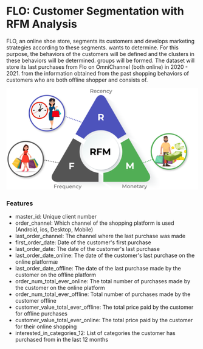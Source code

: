 # FLO: Customer Segmentation with RFM Analysis

FLO, an online shoe store, segments its customers and develops marketing strategies according to these segments.
wants to determine. For this purpose, the behaviors of the customers will be defined and the clusters in these behaviors will be determined.
groups will be formed. 
The dataset will store its last purchases from Flo on OmniChannel (both online) in 2020 - 2021.
from the information obtained from the past shopping behaviors of customers who are both offline shopper and
consists of.

![img.png](img.png)

### Features
* master_id: Unique client number
* order_channel: Which channel of the shopping platform is used (Android, ios, Desktop, Mobile)
* last_order_channel: The channel where the last purchase was made
* first_order_date: Date of the customer's first purchase
* last_order_date: The date of the customer's last purchase
* last_order_date_online: The date of the customer's last purchase on the online platformæ
* last_order_date_offline: The date of the last purchase made by the customer on the offline platform
* order_num_total_ever_online: The total number of purchases made by the customer on the online platform
* order_num_total_ever_offline: Total number of purchases made by the customer offline
* customer_value_total_ever_offline: The total price paid by the customer for offline purchases
* customer_value_total_ever_online: The total price paid by the customer for their online shopping
* interested_in_categories_12: List of categories the customer has purchased from in the last 12 months
